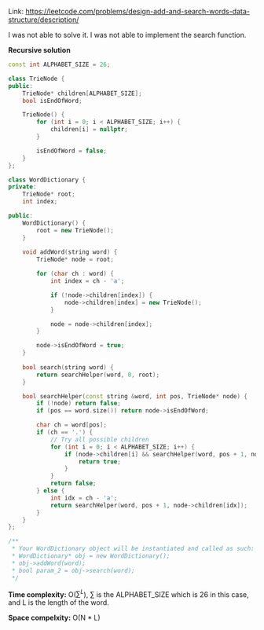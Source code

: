 Link: https://leetcode.com/problems/design-add-and-search-words-data-structure/description/

I was not able to solve it. I was not able to implement the search function.

**Recursive solution**

```cpp
const int ALPHABET_SIZE = 26;

class TrieNode {
public:
    TrieNode* children[ALPHABET_SIZE];
    bool isEndOfWord;

    TrieNode() {
        for (int i = 0; i < ALPHABET_SIZE; i++) {
            children[i] = nullptr;
        }

        isEndOfWord = false;
    }
};

class WordDictionary {
private:
    TrieNode* root;
    int index;

public:
    WordDictionary() {
        root = new TrieNode();
    }
    
    void addWord(string word) {
        TrieNode* node = root;

        for (char ch : word) {
            int index = ch - 'a';

            if (!node->children[index]) {
                node->children[index] = new TrieNode();
            }

            node = node->children[index];
        }

        node->isEndOfWord = true;
    }
    
    bool search(string word) {
        return searchHelper(word, 0, root);
    }

    bool searchHelper(const string &word, int pos, TrieNode* node) {
        if (!node) return false;
        if (pos == word.size()) return node->isEndOfWord;

        char ch = word[pos];
        if (ch == '.') {
            // Try all possible children
            for (int i = 0; i < ALPHABET_SIZE; i++) {
                if (node->children[i] && searchHelper(word, pos + 1, node->children[i])) {
                    return true;
                }
            }
            return false;
        } else {
            int idx = ch - 'a';
            return searchHelper(word, pos + 1, node->children[idx]);
        }
    }
};

/**
 * Your WordDictionary object will be instantiated and called as such:
 * WordDictionary* obj = new WordDictionary();
 * obj->addWord(word);
 * bool param_2 = obj->search(word);
 */
```

**Time complexity:** O($\sum^{L}$), $\sum$ is the ALPHABET_SIZE which is 26 in this case, and L is the length of the word.

**Space compelxity:** O(N * L)